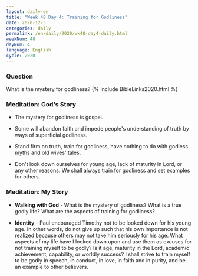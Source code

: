 ```yaml
---
layout: daily-en
title: "Week 48 Day 4: Training for Godliness"
date: 2020-12-3 
categories: daily
permalink: /en/daily/2020/wk48-day4-daily.html
weekNum: 48
dayNum: 4
language: English
cycle: 2020
---
```

### Question     
What is the mystery for godliness?
{% include BibleLinks2020.html %} 

### Meditation: God's Story   
+ The mystery for godliness is gospel. 

+ Some will abandon faith and impede people's understanding of truth by ways of superficial godliness. 

+ Stand firm on truth, train for godliness, have nothing to do with godless myths and old wives' tales. 

+ Don't look down ourselves for young age, lack of maturity in Lord, or any other reasons. We shall always train for godliness and set examples for others. 

### Meditation: My Story   
+ **Walking with God** - What is the mystery of godliness? What is a true godly life? What are the aspects of training for godliness? 

+ **Identity** - Paul encouraged Timothy not to be looked down for his young age. In other words, do not give up such that his own importance is not realized because others may not take him seriously for his age. What aspects of my life have I looked down upon and use them as excuses for not training myself to be godly? Is it age, maturity in the Lord, academic achievement, capability, or worldly success? I shall strive to train myself to be godly in speech, in conduct, in love, in faith and in purity, and be an example to other believers. 
